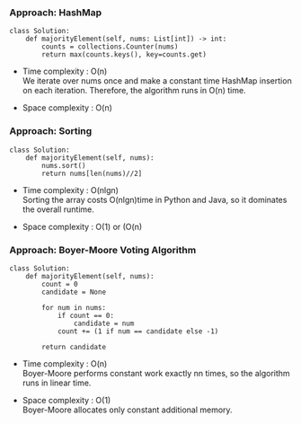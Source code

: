 ### Approach: HashMap
```
class Solution:
    def majorityElement(self, nums: List[int]) -> int:
        counts = collections.Counter(nums)
        return max(counts.keys(), key=counts.get)
```
- Time complexity : O(n)
<br>We iterate over nums once and make a constant time HashMap insertion on each iteration. Therefore, the algorithm runs in O(n) time.

- Space complexity : O(n)
### Approach: Sorting
```
class Solution:
    def majorityElement(self, nums):
        nums.sort()
        return nums[len(nums)//2]
```
- Time complexity : O(nlgn)
<br>Sorting the array costs O(nlgn)time in Python and Java, so it dominates the overall runtime.

- Space complexity : O(1) or (O(n)

### Approach: Boyer-Moore Voting Algorithm
```
class Solution:
    def majorityElement(self, nums):
        count = 0
        candidate = None

        for num in nums:
            if count == 0:
                candidate = num
            count += (1 if num == candidate else -1)

        return candidate
```
- Time complexity : O(n)
<br>Boyer-Moore performs constant work exactly nn times, so the algorithm runs in linear time.

- Space complexity : O(1)
<br>Boyer-Moore allocates only constant additional memory.



